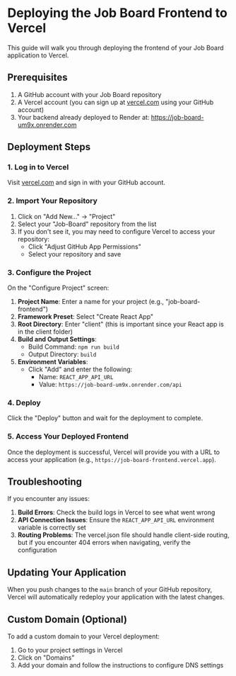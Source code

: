 # Deploying the Job Board Frontend to Vercel

This guide will walk you through deploying the frontend of your Job Board application to Vercel.

## Prerequisites

1. A GitHub account with your Job Board repository
2. A Vercel account (you can sign up at [vercel.com](https://vercel.com) using your GitHub account)
3. Your backend already deployed to Render at: https://job-board-um9x.onrender.com

## Deployment Steps

### 1. Log in to Vercel

Visit [vercel.com](https://vercel.com) and sign in with your GitHub account.

### 2. Import Your Repository

1. Click on "Add New..." → "Project"
2. Select your "Job-Board" repository from the list
3. If you don't see it, you may need to configure Vercel to access your repository:
   - Click "Adjust GitHub App Permissions"
   - Select your repository and save

### 3. Configure the Project

On the "Configure Project" screen:

1. **Project Name**: Enter a name for your project (e.g., "job-board-frontend")
2. **Framework Preset**: Select "Create React App"
3. **Root Directory**: Enter "client" (this is important since your React app is in the client folder)
4. **Build and Output Settings**:
   - Build Command: `npm run build`
   - Output Directory: `build`
5. **Environment Variables**:
   - Click "Add" and enter the following:
     - Name: `REACT_APP_API_URL`
     - Value: `https://job-board-um9x.onrender.com/api`

### 4. Deploy

Click the "Deploy" button and wait for the deployment to complete.

### 5. Access Your Deployed Frontend

Once the deployment is successful, Vercel will provide you with a URL to access your application (e.g., `https://job-board-frontend.vercel.app`).

## Troubleshooting

If you encounter any issues:

1. **Build Errors**: Check the build logs in Vercel to see what went wrong
2. **API Connection Issues**: Ensure the `REACT_APP_API_URL` environment variable is correctly set
3. **Routing Problems**: The vercel.json file should handle client-side routing, but if you encounter 404 errors when navigating, verify the configuration

## Updating Your Application

When you push changes to the `main` branch of your GitHub repository, Vercel will automatically redeploy your application with the latest changes.

## Custom Domain (Optional)

To add a custom domain to your Vercel deployment:

1. Go to your project settings in Vercel
2. Click on "Domains"
3. Add your domain and follow the instructions to configure DNS settings 
